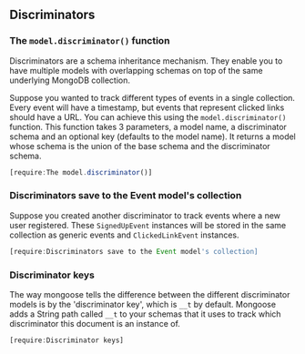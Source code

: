 ## Discriminators

### The `model.discriminator()` function

Discriminators are a schema inheritance mechanism. They enable
you to have multiple models with overlapping schemas on top of the
same underlying MongoDB collection.

Suppose you wanted to track different types of events in a single
collection. Every event will have a timestamp, but events that
represent clicked links should have a URL. You can achieve this
using the `model.discriminator()` function. This function takes
3 parameters, a model name, a discriminator schema and an optional
key (defaults to the model name). It returns a model whose schema
is the union of the base schema and the discriminator schema.

```javascript
[require:The model.discriminator()]
```

### Discriminators save to the Event model's collection

Suppose you created another discriminator to track events where
a new user registered. These `SignedUpEvent` instances will be
stored in the same collection as generic events and `ClickedLinkEvent`
instances.

```javascript
[require:Discriminators save to the Event model's collection]
```

### Discriminator keys

The way mongoose tells the difference between the different
discriminator models is by the 'discriminator key', which is
`__t` by default. Mongoose adds a String path called `__t`
to your schemas that it uses to track which discriminator
this document is an instance of.

```javascript
[require:Discriminator keys]
```